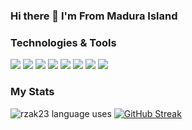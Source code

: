 ### Hi there 👋 I'm From Madura Island

### Technologies & Tools
![](https://img.shields.io/badge/bootstrap-blue?style=for-the-badge&logo=bootstrap)
![](https://img.shields.io/badge/javascript-blue?style=for-the-badge&logo=javascript)
![](https://img.shields.io/badge/windows-blue?style=for-the-badge&logo=windows)
![](https://img.shields.io/badge/mysql-blue?style=for-the-badge&logo=mysql&logoColor=white)
![](https://img.shields.io/badge/postgresql-blue?style=for-the-badge&logo=postgresql&logoColor=white)
![](https://img.shields.io/badge/php-blue?style=for-the-badge&logo=php)
![](https://img.shields.io/badge/codeigniter-blue?style=for-the-badge&logo=codeigniter)
![](https://img.shields.io/badge/electron-blue?style=for-the-badge&logo=electron&logoColor=green)

### My Stats

<!-- ![rzak23 stats](https://github-readme-stats.vercel.app/api?username=rzak23&show_icons=true&theme=radical&count_private=true) -->
![rzak23 language uses](https://github-readme-stats.vercel.app/api/top-langs/?username=rzak23&layout=default&theme=radical)
[![GitHub Streak](https://github-readme-streak-stats.herokuapp.com?user=rzak23&theme=tokyonight_duo&background=000000)](https://git.io/streak-stats)

<!--
**rzak23/rzak23** is a ✨ _special_ ✨ repository because its `README.md` (this file) appears on your GitHub profile.

Here are some ideas to get you started:

- 🔭 I’m currently working on ...
- 🌱 I’m currently learning ...
- 👯 I’m looking to collaborate on ...
- 🤔 I’m looking for help with ...
- 💬 Ask me about ...
- 📫 How to reach me: ...
- 😄 Pronouns: ...
- ⚡ Fun fact: ...
-->
